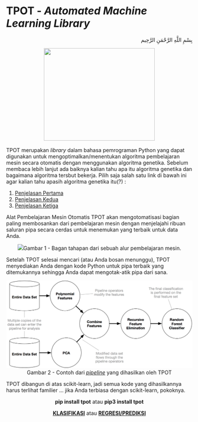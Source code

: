 # TPOT - <i>Automated Machine Learning Library</i> 

<p align="right">
بِسْمِ اللَّهِ الرَّحْمَنِ الرَّحِيم 
</p>
<p align="center"><img src="https://raw.githubusercontent.com/EpistasisLab/tpot/master/images/tpot-logo.jpg" height="250" width="300"/></p>

TPOT merupakan <i>library</i> dalam bahasa pemrograman Python yang dapat digunakan untuk mengoptimalkan/menentukan algoritma pembelajaran mesin secara otomatis dengan menggunakan algoritma genetika. Sebelum membaca lebih lanjut ada baiknya kalian tahu apa itu algoritma genetika dan bagaimana algoritma tersbut bekerja. Pilih saja salah satu link di bawah ini agar kalian tahu apasih algoritma genetika itu(?) :<br>
1. <a href="https://id.wikipedia.org/wiki/Algoritme_genetik">Penjelasan Pertama</a>
2. <a href="https://github.com/Rakhid16/Python-GA-TPOT/blob/master/Algoritma%20Genetika.pdf">Penjelasan Kedua</a>
3. <a href="https://www.youtube.com/watch?v=2mXcs-CNCB8">Penjelasan Ketiga</a>

Alat Pembelajaran Mesin Otomatis TPOT akan mengotomatisasi bagian paling membosankan dari pembelajaran mesin dengan menjelajahi ribuan saluran pipa secara cerdas untuk menemukan yang terbaik untuk data Anda.
<p align="center"><img src="https://raw.githubusercontent.com/EpistasisLab/tpot/master/images/tpot-ml-pipeline.png height="600" width="300" "/>Gambar 1 - Bagan tahapan dari sebuah alur pembelajaran mesin.</p>

Setelah TPOT selesai mencari (atau Anda bosan menunggu), TPOT menyediakan Anda dengan kode Python untuk pipa terbaik yang ditemukannya sehingga Anda dapat mengotak-atik pipa dari sana.
<p align="center"><img src="https://raw.githubusercontent.com/EpistasisLab/tpot/master/images/tpot-pipeline-example.png"/>Gambar 2 - Contoh dari <a href="https://id.wikipedia.org/wiki/Pipeline"><i>pipeline</i></a> yang dihasilkan oleh TPOT</p>

TPOT dibangun di atas scikit-learn, jadi semua kode yang dihasilkannya harus terlihat familier ... jika Anda terbiasa dengan scikit-learn, pokoknya.

<p align="center">
<b>pip install tpot</b> atau <b>pip3 install tpot</b>
</p>

<p align="center">
<b><a href="#">KLASIFIKASI</a></b> atau <b><a href="#">REGRESI/PREDIKSI</a></b>
</p>
